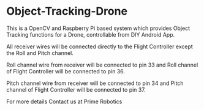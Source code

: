 # Object-Tracking-Drone
This is a OpenCV and Raspberry Pi based system which provides Object Tracking functions for a Drone, controllable from DIY Android App.


All receiver wires will be connected directly to the Flight Controller except the Roll and Pitch channel.


Roll channel wire from receiver will be connected to pin 33 and Roll channel of Flight Controller will be connected to pin 36.


Pitch channel wire from receiver will be connected to pin 34 and Pitch channel of Flight Controller will be connected to pin 37.


For more details Contact us at Prime Robotics







